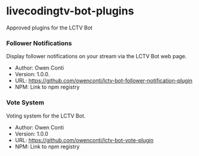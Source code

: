 # livecodingtv-bot-plugins
Approved plugins for the LCTV Bot

### Follower Notifications

Display follower notifications on your stream via the LCTV Bot web page.

* Author: Owen Conti 
* Version: 1.0.0.
* URL: https://github.com/owenconti/lctv-bot-follower-notification-plugin
* NPM: Link to npm registry

### Vote System

Voting system for the LCTV Bot.

* Author: Owen Conti
* Version: 1.0.0
* URL: https://github.com/owenconti/lctv-bot-vote-plugin
* NPM: Link to npm registry
